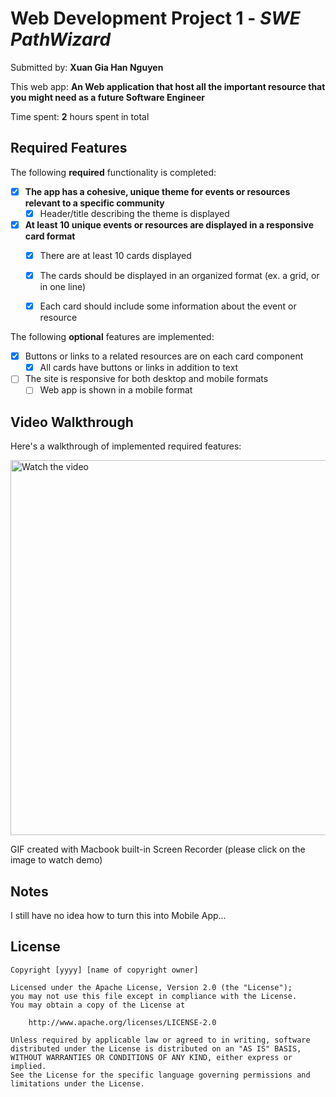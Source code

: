 # Web Development Project 1 - *SWE PathWizard*

Submitted by: **Xuan Gia Han Nguyen**

This web app: **An Web application that host all the important resource that you might need as a future Software Engineer**

Time spent: **2** hours spent in total

## Required Features

The following **required** functionality is completed:

- [x] **The app has a cohesive, unique theme for events or resources relevant to a specific community**
  - [x] Header/title describing the theme is displayed
- [x] **At least 10 unique events or resources are displayed in a responsive card format**
  - [x] There are at least 10 cards displayed 
  - [x] The cards should be displayed in an organized format (ex. a grid, or in one line)
  - [x] Each card should include some information about the event or resource


The following **optional** features are implemented:

- [x] Buttons or links to a related resources are on each card component
  - [x] All cards have buttons or links in addition to text
- [ ] The site is responsive for both desktop and mobile formats
  - [ ] Web app is shown in a mobile format

## Video Walkthrough

Here's a walkthrough of implemented required features:

<a href="https://drive.google.com/file/d/1I7IhidcFgKd3CbwWpZOtqcOQXOQtD-vW/view?usp=sharing" target="_blank">
  <img width="600" alt="Watch the video" src="https://github.com/user-attachments/assets/0e965b82-8d54-47cb-ae87-139633b51235" />
</a>

GIF created with Macbook built-in Screen Recorder (please click on the image to watch demo)

## Notes

I still have no idea how to turn this into Mobile App... 

## License

    Copyright [yyyy] [name of copyright owner]

    Licensed under the Apache License, Version 2.0 (the "License");
    you may not use this file except in compliance with the License.
    You may obtain a copy of the License at

        http://www.apache.org/licenses/LICENSE-2.0

    Unless required by applicable law or agreed to in writing, software
    distributed under the License is distributed on an "AS IS" BASIS,
    WITHOUT WARRANTIES OR CONDITIONS OF ANY KIND, either express or implied.
    See the License for the specific language governing permissions and
    limitations under the License.
